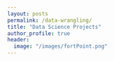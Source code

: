 ```yaml
---
layout: posts
permalink: /data-wrangling/
title: "Data Science Projects"
author_profile: true
header:
  image: "/images/fortPoint.png"
---
```




